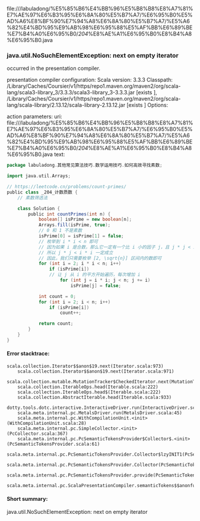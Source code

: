 file://<WORKSPACE>/labuladong/%E5%85%B6%E4%BB%96%E5%B8%B8%E8%A7%81%E7%AE%97%E6%B3%95%E6%8A%80%E5%B7%A7/%E6%95%B0%E5%AD%A6%E8%BF%90%E7%94%A8%E6%8A%80%E5%B7%A7/%E5%A6%82%E4%BD%95%E9%AB%98%E6%95%88%E5%AF%BB%E6%89%BE%E7%B4%A0%E6%95%B0/_204_%E8%AE%A1%E6%95%B0%E8%B4%A8%E6%95%B0.java
### java.util.NoSuchElementException: next on empty iterator

occurred in the presentation compiler.

presentation compiler configuration:
Scala version: 3.3.3
Classpath:
<HOME>/Library/Caches/Coursier/v1/https/repo1.maven.org/maven2/org/scala-lang/scala3-library_3/3.3.3/scala3-library_3-3.3.3.jar [exists ], <HOME>/Library/Caches/Coursier/v1/https/repo1.maven.org/maven2/org/scala-lang/scala-library/2.13.12/scala-library-2.13.12.jar [exists ]
Options:



action parameters:
uri: file://<WORKSPACE>/labuladong/%E5%85%B6%E4%BB%96%E5%B8%B8%E8%A7%81%E7%AE%97%E6%B3%95%E6%8A%80%E5%B7%A7/%E6%95%B0%E5%AD%A6%E8%BF%90%E7%94%A8%E6%8A%80%E5%B7%A7/%E5%A6%82%E4%BD%95%E9%AB%98%E6%95%88%E5%AF%BB%E6%89%BE%E7%B4%A0%E6%95%B0/_204_%E8%AE%A1%E6%95%B0%E8%B4%A8%E6%95%B0.java
text:
```scala
package labuladong.其他常见算法技巧.数学运用技巧.如何高效寻找素数;

import java.util.Arrays;

// https://leetcode.cn/problems/count-primes/
public class _204_计数质数 {
    // 素数筛选法

    class Solution {
        public int countPrimes(int n) {
            boolean[] isPrime = new boolean[n];
            Arrays.fill(isPrime, true);
            // 0 和 1 不是素数
            isPrime[0] = isPrime[1] = false;
            // 枚举到 i * i < n 即可
            // 因为如果 i 是合数，那么它一定有一个比 i 小的因子 j，且 j * j < i
            // 所以 j * j < i * i 一定成立
            // 因此，我们只需要枚举 [2, \sqrt{n}] 区间内的数即可
            for (int i = 2; i * i < n; i++)
                if (isPrime[i])
                // 让 j 从 i 的平方开始遍历，每次增加 i
                    for (int j = i * i; j < n; j += i)
                        isPrime[j] = false;

            int count = 0;
            for (int i = 2; i < n; i++)
                if (isPrime[i])
                    count++;

            return count;
        }
    }
}

```



#### Error stacktrace:

```
scala.collection.Iterator$$anon$19.next(Iterator.scala:973)
	scala.collection.Iterator$$anon$19.next(Iterator.scala:971)
	scala.collection.mutable.MutationTracker$CheckedIterator.next(MutationTracker.scala:76)
	scala.collection.IterableOps.head(Iterable.scala:222)
	scala.collection.IterableOps.head$(Iterable.scala:222)
	scala.collection.AbstractIterable.head(Iterable.scala:933)
	dotty.tools.dotc.interactive.InteractiveDriver.run(InteractiveDriver.scala:168)
	scala.meta.internal.pc.MetalsDriver.run(MetalsDriver.scala:45)
	scala.meta.internal.pc.WithCompilationUnit.<init>(WithCompilationUnit.scala:28)
	scala.meta.internal.pc.SimpleCollector.<init>(PcCollector.scala:367)
	scala.meta.internal.pc.PcSemanticTokensProvider$Collector$.<init>(PcSemanticTokensProvider.scala:61)
	scala.meta.internal.pc.PcSemanticTokensProvider.Collector$lzyINIT1(PcSemanticTokensProvider.scala:61)
	scala.meta.internal.pc.PcSemanticTokensProvider.Collector(PcSemanticTokensProvider.scala:61)
	scala.meta.internal.pc.PcSemanticTokensProvider.provide(PcSemanticTokensProvider.scala:90)
	scala.meta.internal.pc.ScalaPresentationCompiler.semanticTokens$$anonfun$1(ScalaPresentationCompiler.scala:111)
```
#### Short summary: 

java.util.NoSuchElementException: next on empty iterator